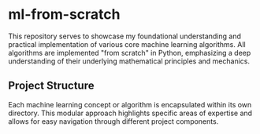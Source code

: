 # ml-from-scratch

This repository serves to showcase my foundational understanding and practical implementation of various core machine learning algorithms. All algorithms are implemented "from scratch" in Python, emphasizing a deep understanding of their underlying mathematical principles and mechanics.

## Project Structure

Each machine learning concept or algorithm is encapsulated within its own directory. This modular approach highlights specific areas of expertise and allows for easy navigation through different project components.
